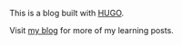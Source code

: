 This is a blog built with [HUGO](https://gohugo.io/).

Visit [my blog](https://fallprediction.github.io/blog/) for more of my learning posts.
